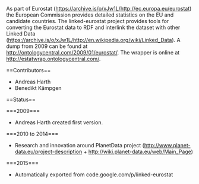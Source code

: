 As part of Eurostat (https://archive.is/o/xJw1L/http://ec.europa.eu/eurostat) the European Commission provides detailed statistics on the EU and candidate countries. The linked-eurostat project provides tools for converting the Eurostat data to RDF and interlink the dataset with other Linked Data (https://archive.is/o/xJw1L/http://en.wikipedia.org/wiki/Linked_Data).
A dump from 2009 can be found at http://ontologycentral.com/2009/01/eurostat/.
The wrapper is online at http://estatwrap.ontologycentral.com/. 

==Contributors==
* Andreas Harth
* Benedikt Kämpgen

==Status==

===2009===
* Andreas Harth created first version.

===2010 to 2014===
* Research and innovation around PlanetData project (http://www.planet-data.eu/project-description + http://wiki.planet-data.eu/web/Main_Page)

===2015===
* Automatically exported from code.google.com/p/linked-eurostat
